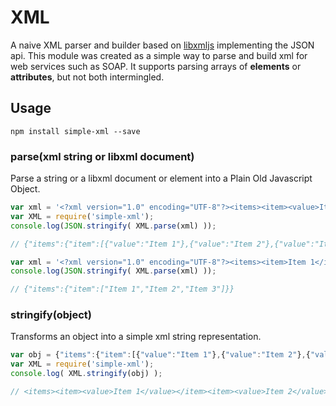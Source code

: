 # XML

A naive XML parser and builder based on [libxmljs](https://github.com/polotek/libxmljs) implementing the JSON api.
This module was created as a simple way to parse and build xml for web services such as SOAP.
It supports parsing arrays of **elements** or **attributes**, but not both intermingled.

## Usage

    npm install simple-xml --save

### parse(xml string or libxml document)

Parse a string or a libxml document or element into a Plain Old Javascript Object.

```js
var xml = '<?xml version="1.0" encoding="UTF-8"?><items><item><value>Item 1</value></item><item><value>Item 2</value></item><item><value>Item 3</value></item></items>';
var XML = require('simple-xml');
console.log(JSON.stringify( XML.parse(xml) ));

// {"items":{"item":[{"value":"Item 1"},{"value":"Item 2"},{"value":"Item 3"}]}}

var xml = '<?xml version="1.0" encoding="UTF-8"?><items><item>Item 1</item><item>Item 2</item><item>Item 3</item></items>';
console.log(JSON.stringify( XML.parse(xml) ));

// {"items":{"item":["Item 1","Item 2","Item 3"]}}

```



### stringify(object)

Transforms an object into a simple xml string representation.

```js
var obj = {"items":{"item":[{"value":"Item 1"},{"value":"Item 2"},{"value":"Item 3"}]}}
var XML = require('simple-xml');
console.log( XML.stringify(obj) );

// <items><item><value>Item 1</value></item><item><value>Item 2</value></item><item><value>Item 3</value></item></items>

```
